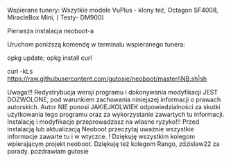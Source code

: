 Wspierane tunery: Wszytkie modele VuPlus - klony też, Octagon SF4008, MiracleBox Mini, ( Testy- DM900)

Pierwsza instalacja neoboot-a

Uruchom poniższą komendę w terminalu wspieranego tunera:

opkg update; opkg install curl 

curl -kLs https://raw.githubusercontent.com/gutosie/neoboot/master/iNB.sh|sh

Uwaga!!! 
Redystrybucja wersji programu i dokonywania modyfikacji JEST DOZWOLONE, pod warunkiem zachowania niniejszej informacji o prawach autorskich. 
Autor NIE ponosi JAKIEJKOLWIEK odpowiedzialności za skutki użytkowania tego programu oraz za wykorzystanie zawartych tu informacji.
Instalację i modyfikacje przeprowadzasz na wlasne ryzyko!!! Przed instalacją lub aktualizacją Neoboot przeczytaj uważnie wszystkie informacje zawarte tu i w wtyczce. !
Dziękuję wszystkim kolegom wpierającym projekt neoboot.
Dziękuję też kolegom Rango, zdzislaw22 za porady.
pozdrawiam gutosie


